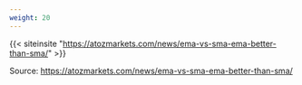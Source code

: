 ```yaml
---
weight: 20
---
```




{{< siteinsite "https://atozmarkets.com/news/ema-vs-sma-ema-better-than-sma/" >}}

Source: https://atozmarkets.com/news/ema-vs-sma-ema-better-than-sma/
